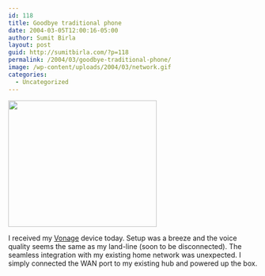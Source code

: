 ```yaml
---
id: 118
title: Goodbye traditional phone
date: 2004-03-05T12:00:16-05:00
author: Sumit Birla
layout: post
guid: http://sumitbirla.com/?p=118
permalink: /2004/03/goodbye-traditional-phone/
image: /wp-content/uploads/2004/03/network.gif
categories:
  - Uncategorized
---
```

<a href="http://sumit.tampahost.net/2004/03/goodbye-traditional-phone/network/" rel="attachment wp-att-445"><img src="http://sumit.tampahost.net/wp-content/uploads/2004/03/network-300x255.gif" alt="" title="network" width="300" height="255" class="alignright size-medium wp-image-445" srcset="https://sumitbirla.me/wp-content/uploads/2004/03/network-300x255.gif 300w, https://sumitbirla.me/wp-content/uploads/2004/03/network.gif 745w" sizes="(max-width: 300px) 100vw, 300px" /></a>

I received my [Vonage](http://www.vonage.com/) device today. Setup was a breeze and the voice quality seems the same as my land-line (soon to be disconnected). The seamless integration with my existing home network was unexpected. I simply connected the WAN port to my existing hub and powered up the box.